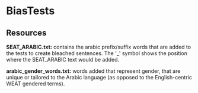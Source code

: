 # BiasTests

## Resources
**SEAT_ARABIC.txt:** contains the arabic prefix/suffix words that are added to the tests to create bleached sentences. The '_' symbol shows the position where the SEAT_ARABIC text would be added.

**arabic_gender_words.txt:** words added that represent gender, that are unique or tailored to the Arabic language (as opposed to the English-centric WEAT gendered terms).
